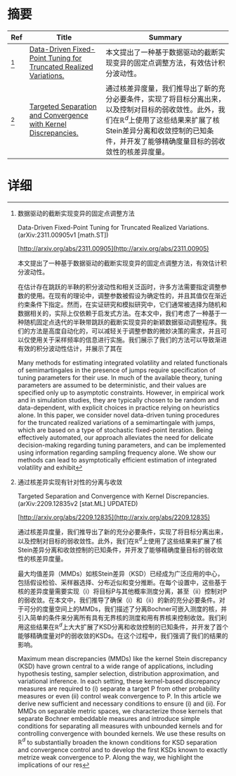 # 摘要

| Ref | Title | Summary |
| --- | --- | --- |
| [^1] | [Data-Driven Fixed-Point Tuning for Truncated Realized Variations.](http://arxiv.org/abs/2311.00905) | 本文提出了一种基于数据驱动的截断实现变异的固定点调整方法，有效估计积分波动性。 |
| [^2] | [Targeted Separation and Convergence with Kernel Discrepancies.](http://arxiv.org/abs/2209.12835) | 通过核差异度量，我们推导出了新的充分必要条件，实现了将目标分离出来，以及控制对目标的弱收敛性。此外，我们在$\mathbb{R}^d$上使用了这些结果来扩展了核Stein差异分离和收敛控制的已知条件，并开发了能够精确度量目标的弱收敛性的核差异度量。 |

# 详细

[^1]: 数据驱动的截断实现变异的固定点调整方法

    Data-Driven Fixed-Point Tuning for Truncated Realized Variations. (arXiv:2311.00905v1 [math.ST])

    [http://arxiv.org/abs/2311.00905](http://arxiv.org/abs/2311.00905)

    本文提出了一种基于数据驱动的截断实现变异的固定点调整方法，有效估计积分波动性。

    

    在估计存在跳跃的半鞅的积分波动性和相关泛函时，许多方法需要指定调整参数的使用。在现有的理论中，调整参数被假设为确定性的，并且其值仅在渐近约束条件下指定。然而，在实证研究和模拟研究中，它们通常被选择为随机和数据相关的，实际上仅依赖于启发式方法。在本文中，我们考虑了一种基于一种随机固定点迭代的半鞅带跳跃的截断实现变异的新颖数据驱动调整程序。我们的方法是高度自动化的，可以减轻关于调整参数的微妙决策的需求，并且可以仅使用关于采样频率的信息进行实施。我们展示了我们的方法可以导致渐进有效的积分波动性估计，并展示了其在

    Many methods for estimating integrated volatility and related functionals of semimartingales in the presence of jumps require specification of tuning parameters for their use. In much of the available theory, tuning parameters are assumed to be deterministic, and their values are specified only up to asymptotic constraints. However, in empirical work and in simulation studies, they are typically chosen to be random and data-dependent, with explicit choices in practice relying on heuristics alone. In this paper, we consider novel data-driven tuning procedures for the truncated realized variations of a semimartingale with jumps, which are based on a type of stochastic fixed-point iteration. Being effectively automated, our approach alleviates the need for delicate decision-making regarding tuning parameters, and can be implemented using information regarding sampling frequency alone. We show our methods can lead to asymptotically efficient estimation of integrated volatility and exhibit 
    
[^2]: 通过核差异实现有针对性的分离与收敛

    Targeted Separation and Convergence with Kernel Discrepancies. (arXiv:2209.12835v2 [stat.ML] UPDATED)

    [http://arxiv.org/abs/2209.12835](http://arxiv.org/abs/2209.12835)

    通过核差异度量，我们推导出了新的充分必要条件，实现了将目标分离出来，以及控制对目标的弱收敛性。此外，我们在$\mathbb{R}^d$上使用了这些结果来扩展了核Stein差异分离和收敛控制的已知条件，并开发了能够精确度量目标的弱收敛性的核差异度量。

    

    最大均值差异（MMDs）如核Stein差异（KSD）已经成为广泛应用的中心，包括假设检验、采样器选择、分布近似和变分推断。在每个设置中，这些基于核的差异度量需要实现（i）将目标P与其他概率测度分离，甚至（ii）控制对P的弱收敛。在本文中，我们推导了确保（i）和（ii）的新的充分必要条件。对于可分的度量空间上的MMDs，我们描述了分离Bochner可嵌入测度的核，并引入简单的条件来分离所有具有无界核的测度和用有界核来控制收敛。我们利用这些结果在$\mathbb{R}^d$上大大扩展了KSD分离和收敛控制的已知条件，并开发了首个能够精确度量对P的弱收敛的KSDs。在这个过程中，我们强调了我们的结果的影响。

    Maximum mean discrepancies (MMDs) like the kernel Stein discrepancy (KSD) have grown central to a wide range of applications, including hypothesis testing, sampler selection, distribution approximation, and variational inference. In each setting, these kernel-based discrepancy measures are required to (i) separate a target P from other probability measures or even (ii) control weak convergence to P. In this article we derive new sufficient and necessary conditions to ensure (i) and (ii). For MMDs on separable metric spaces, we characterize those kernels that separate Bochner embeddable measures and introduce simple conditions for separating all measures with unbounded kernels and for controlling convergence with bounded kernels. We use these results on $\mathbb{R}^d$ to substantially broaden the known conditions for KSD separation and convergence control and to develop the first KSDs known to exactly metrize weak convergence to P. Along the way, we highlight the implications of our res
    

